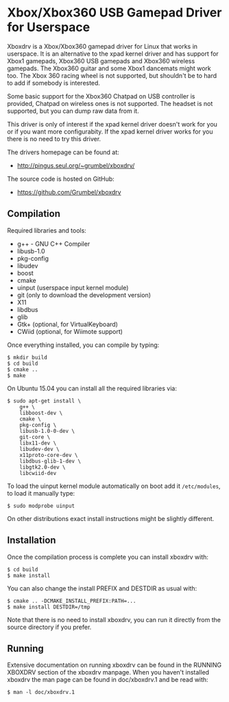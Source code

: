 Xbox/Xbox360 USB Gamepad Driver for Userspace
=============================================

Xboxdrv is a Xbox/Xbox360 gamepad driver for Linux that works in
userspace. It is an alternative to the xpad kernel driver and has
support for Xbox1 gamepads, Xbox360 USB gamepads and Xbox360 wireless
gamepads. The Xbox360 guitar and some Xbox1 dancemats might work too.
The Xbox 360 racing wheel is not supported, but shouldn't be to hard
to add if somebody is interested.

Some basic support for the Xbox360 Chatpad on USB controller is
provided, Chatpad on wireless ones is not supported. The headset is
not supported, but you can dump raw data from it.

This driver is only of interest if the xpad kernel driver doesn't work
for you or if you want more configurabity. If the xpad kernel driver
works for you there is no need to try this driver.

The drivers homepage can be found at:

* http://pingus.seul.org/~grumbel/xboxdrv/

The source code is hosted on GitHub:

* https://github.com/Grumbel/xboxdrv


Compilation
-----------

Required libraries and tools:

* g++ - GNU C++ Compiler
* libusb-1.0
* pkg-config
* libudev
* boost
* cmake
* uinput (userspace input kernel module)
* git (only to download the development version)
* X11
* libdbus
* glib
* Gtk+ (optional, for VirtualKeyboard)
* CWiid (optional, for Wiimote support)

Once everything installed, you can compile by typing:

    $ mkdir build
    $ cd build
    $ cmake ..
    $ make

On Ubuntu 15.04 you can install all the required libraries via:

    $ sudo apt-get install \
        g++ \
        libboost-dev \
        cmake \
        pkg-config \
        libusb-1.0-0-dev \
        git-core \
        libx11-dev \
        libudev-dev \
        x11proto-core-dev \
        libdbus-glib-1-dev \
        libgtk2.0-dev \
        libcwiid-dev

To load the uinput kernel module automatically on boot add it
`/etc/modules`, to load it manually type:

    $ sudo modprobe uinput

On other distributions exact install instructions might be
slightly different.


Installation
------------

Once the compilation process is complete you can install xboxdrv with:

    $ cd build
    $ make install

You can also change the install PREFIX and DESTDIR as usual with:

    $ cmake .. -DCMAKE_INSTALL_PREFIX:PATH=...
    $ make install DESTDIR=/tmp

Note that there is no need to install xboxdrv, you can run it directly
from the source directory if you prefer.


Running
-------

Extensive documentation on running xboxdrv can be found in the RUNNING
XBOXDRV section of the xboxdrv manpage. When you haven't installed
xboxdrv the man page can be found in doc/xboxdrv.1 and be read with:

    $ man -l doc/xboxdrv.1
